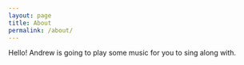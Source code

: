 ```yaml
---
layout: page
title: About
permalink: /about/
---
```


Hello! Andrew is going to play some music for you to sing along with.
